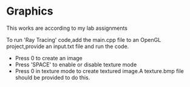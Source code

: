 # Graphics

This works are according to my lab assignments

To run 'Ray Tracing' code,add the main.cpp file to an OpenGL project,provide an input.txt file and run the code.

 * Press 0 to create an image 
 * Press 'SPACE' to enable or disable texture mode
 * Press 0 in texture mode to create textured image.A texture.bmp file should be provided to do this.
 
